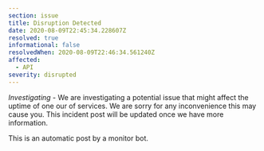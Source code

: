 ```yaml
---
section: issue
title: Disruption Detected
date: 2020-08-09T22:45:34.228607Z
resolved: true
informational: false
resolvedWhen: 2020-08-09T22:46:34.561240Z
affected:
  - API
severity: disrupted
---
```

*Investigating* - We are investigating a potential issue that might affect the uptime of one our of services. We are sorry for any inconvenience this may cause you. This incident post will be updated once we have more information.

This is an automatic post by a monitor bot.
        